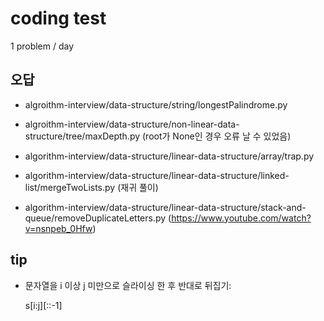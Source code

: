 # coding test

1 problem / day

## 오답

- algroithm-interview/data-structure/string/longestPalindrome.py

- algroithm-interview/data-structure/non-linear-data-structure/tree/maxDepth.py (root가 None인 경우 오류 날 수 있었음)

- algorithm-interview/data-structure/linear-data-structure/array/trap.py

- algorithm-interview/data-structure/linear-data-structure/linked-list/mergeTwoLists.py (재귀 풀이)

- algorithm-interview/data-structure/linear-data-structure/stack-and-queue/removeDuplicateLetters.py (https://www.youtube.com/watch?v=nsnpeb_0Hfw)

## tip

- 문자열을 i 이상 j 미만으로 슬라이싱 한 후 반대로 뒤집기:

  s[i:j][::-1]
